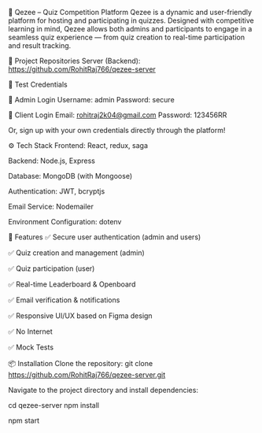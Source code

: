 🌟 Qezee – Quiz Competition Platform
Qezee is a dynamic and user-friendly platform for hosting and participating in quizzes. Designed with competitive learning in mind, Qezee allows both admins and participants to engage in a seamless quiz experience — from quiz creation to real-time participation and result tracking.

🔗 Project Repositories
Server (Backend): https://github.com/RohitRaj766/qezee-server

🧪 Test Credentials

🔐 Admin Login
Username: admin
Password: secure

👤 Client Login
Email: rohitraj2k04@gmail.com
Password: 123456RR

Or, sign up with your own credentials directly through the platform!

⚙️ Tech Stack
Frontend: React, redux, saga

Backend: Node.js, Express

Database: MongoDB (with Mongoose)

Authentication: JWT, bcryptjs

Email Service: Nodemailer

Environment Configuration: dotenv

🚀 Features
✅ Secure user authentication (admin and users)

✅ Quiz creation and management (admin)

✅ Quiz participation (user)

✅ Real-time Leaderboard & Openboard

✅ Email verification & notifications

✅ Responsive UI/UX based on Figma design

✅ No Internet 

✅ Mock Tests

📦 Installation
Clone the repository:
git clone https://github.com/RohitRaj766/qezee-server.git

Navigate to the project directory and install dependencies:

cd qezee-server
npm install

npm start

